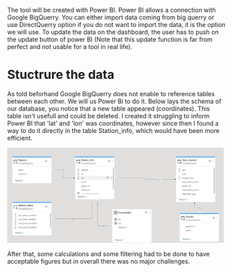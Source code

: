 The tool will be created with Power BI. Power BI allows a connection with Google BigQuerry. You can either import data coming from big querry or use DirectQuerry option if you do not want to import the data, it is the option we will use. To update the data on the dashboard, the user has to push on the update button of power BI (Note that this update function is far from perfect and not usable for a tool in real life).

# Stuctrure the data
As told beforhand Google BigQuerry does not enable to reference tables between each other. We will us Power Bi to do it. Below lays the schema of our database, you notice that a new table appeared (coordinates). This table isn't usefull and could be deleted. I created it struggling to inform Power BI that 'lat' and 'lon' was coordinates, however since then I found a way to do it directly in the table Station_info, which would have been more efficient.

<img src="../Images/structure_db.png" alt="structure db" width="500">

After that, some calculations and some filtering had to be done to have acceptable figures but in overall there was no major challenges.
